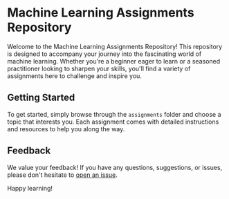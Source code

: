 # Machine Learning Assignments Repository

Welcome to the Machine Learning Assignments Repository! This repository is designed to accompany your journey into the fascinating world of machine learning. Whether you're a beginner eager to learn or a seasoned practitioner looking to sharpen your skills, you'll find a variety of assignments here to challenge and inspire you.

## Getting Started

To get started, simply browse through the `assignments` folder and choose a topic that interests you. Each assignment comes with detailed instructions and resources to help you along the way.


## Feedback

We value your feedback! If you have any questions, suggestions, or issues, please don't hesitate to [open an issue](https://github.com/dineshsingh099/machine-learning-assignments/issues).

Happy learning!
